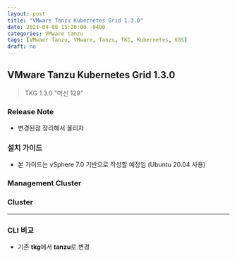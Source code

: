 ```yaml
---
layout: post
title: "VMware Tanzu Kubernetes Grid 1.3.0"
date: 2021-04-08 15:20:00 -0400
categories: VMware tanzu
tags: [VMwaer Tanzu, VMware, Tanzu, TKG, Kubernetes, K8S]
draft: no
---
```


## VMware Tanzu Kubernetes Grid 1.3.0
> TKG 1.3.0 "머선 129"

### Release Note
* 변경된점 정리해서 올리자

### 설치 가이드
* 본 가이드는 vSphere 7.0 기반으로 작성할 예정임 (Ubuntu 20.04 사용)

### Management Cluster

### Cluster

---

### CLI 비교
* 기존 **tkg**에서 **tanzu**로 변경
